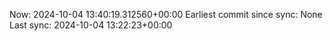 Now: 2024-10-04 13:40:19.312560+00:00 Earliest commit since sync: None Last sync: 2024-10-04 13:22:23+00:00
